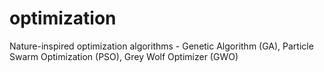 # optimization
Nature-inspired optimization algorithms - Genetic Algorithm (GA), Particle Swarm Optimization (PSO), Grey Wolf Optimizer (GWO)
